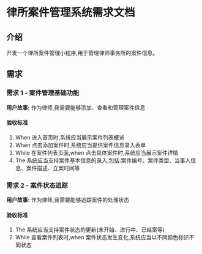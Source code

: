# 律所案件管理系统需求文档

## 介绍
开发一个律所案件管理小程序,用于管理律师事务所的案件信息。

## 需求

### 需求 1 - 案件管理基础功能

**用户故事:** 作为律师,我需要能够添加、查看和管理案件信息

#### 验收标准
1. When 进入首页时,系统应当展示案件列表概览
2. When 点击添加案件时,系统应当提供案件信息录入表单
3. While 在案件列表页面,when 点击具体案件时,系统应当展示案件详情
4. The 系统应当支持案件基本信息的录入,包括:案件编号、案件类型、当事人信息、案件描述、立案时间等

### 需求 2 - 案件状态追踪

**用户故事:** 作为律师,我需要能够追踪案件的处理状态

#### 验收标准
1. The 系统应当支持案件状态的更新(未开始、进行中、已结案等)
2. While 查看案件列表时,when 案件状态发生变化,系统应当以不同颜色标识不同状态